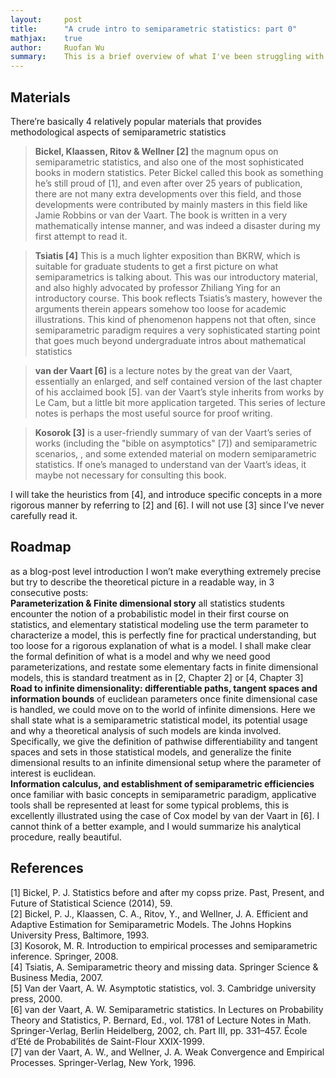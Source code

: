 ```yaml
---
layout:     post
title:      "A crude intro to semiparametric statistics: part 0"
mathjax:    true
author:     Ruofan Wu
summary:    This is a brief overview of what I've been struggling with for 5 years
---
```

## Materials
There’re basically 4 relatively popular materials that provides methodological aspects of semiparametric statistics  

> **Bickel, Klaassen, Ritov & Wellner [2]** the magnum opus on semiparametric statistics, and also one of the most sophisticated books in modern statistics. Peter Bickel called this book as something he’s still proud of [1], and even after over 25 years of publication, there are not many extra developments over this field, and those developments were contributed by mainly masters in this field like Jamie Robbins or van der Vaart. The book is written in a very mathematically intense manner, and was indeed a disaster during my first attempt to read it.  

> **Tsiatis [4]** This is a much lighter exposition than BKRW, which is suitable for graduate students to get a first picture on what semiparametrics is talking about. This was our introductory material, and also highly advocated by professor Zhiliang Ying for an introductory course. This book reflects Tsiatis’s mastery, however the arguments therein appears somehow too loose for academic illustrations. This kind of phenomenon happens not that often, since semiparametric paradigm requires a very sophisticated starting point that goes much beyond undergraduate intros about mathematical statistics  

> **van der Vaart [6]** is a lecture notes by the great van der Vaart, essentially an enlarged, and self contained version of the last chapter of his acclaimed book [5]. van der Vaart’s style inherits from works by Le Cam, but a little bit more application targeted. This series of lecture notes is perhaps the most useful source for proof writing.  


> **Kosorok [3]** is a user-friendly summary of van der Vaart’s series of works (including the "bible on asymptotics" [7]) and semiparametric scenarios, , and some extended material on modern semiparametric statistics. If one’s managed to understand van der Vaart’s ideas, it maybe not necessary for consulting this book.  


I will take the heuristics from [4], and introduce specific concepts in a more rigorous manner by referring to [2] and [6]. I will not use [3] since I’ve never carefully read it.

## Roadmap  

as a blog-post level introduction I won’t make everything extremely precise but try to describe the theoretical picture in a readable way, in 3 consecutive posts:  
**Parameterization & Finite dimensional story** all statistics students encounter the notion of a probabilistic model in their first course on statistics, and elementary statistical modeling use the term parameter to characterize a model, this is perfectly fine for practical understanding, but too loose for a rigorous explanation of what is a model. I shall make clear the formal definition of what is a model and why we need good parameterizations, and restate some elementary facts in finite dimensional models, this is standard treatment as in [2, Chapter 2] or [4, Chapter 3]  
**Road to infinite dimensionality: differentiable paths, tangent spaces and information bounds** of euclidean parameters once finite dimensional case is handled, we could move on to the world of infinite dimensions. Here we shall state what is a semiparametric statistical model, its potential usage and why a theoretical analysis of such models are kinda involved. Specifically, we give the definition of pathwise differentiability and tangent spaces and sets in those statistical models, and generalize the finite dimensional results to an infinite dimensional setup where the parameter of interest is euclidean.  
**Information calculus, and establishment of semiparametric efficiencies** once familiar with basic concepts in semiparametric paradigm, applicative tools shall be represented at least for some typical problems, this is excellently illustrated using the case of Cox model by van der Vaart in [6]. I cannot think of a better example, and I would summarize his analytical procedure, really beautiful.  

## References  

[1] Bickel, P. J. Statistics before and after my copss prize. Past, Present, and Future of Statistical Science (2014), 59.  
[2] Bickel, P. J., Klaassen, C. A., Ritov, Y., and Wellner, J. A. Efficient and Adaptive Estimation for Semiparametric Models. The Johns Hopkins University Press, Baltimore, 1993.  
[3] Kosorok, M. R. Introduction to empirical processes and semiparametric inference. Springer, 2008.  
[4] Tsiatis, A. Semiparametric theory and missing data. Springer Science & Business Media, 2007.  
[5] Van der Vaart, A. W. Asymptotic statistics, vol. 3. Cambridge university press, 2000.  
[6] van der Vaart, A. W. Semiparametric statistics. In Lectures on Probability Theory and Statistics, P. Bernard, Ed., vol. 1781 of Lecture Notes in Math. Springer-Verlag, Berlin Heidelberg, 2002, ch. Part III, pp. 331–457. École d’Eté de Probabilités de Saint-Flour XXIX-1999.  
[7] van der Vaart, A. W., and Wellner, J. A. Weak Convergence and Empirical Processes. Springer-Verlag, New York, 1996.